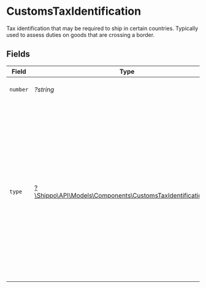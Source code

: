 # CustomsTaxIdentification

Tax identification that may be required to ship in certain countries. Typically used to assess duties on 
goods that are crossing a border.


## Fields

| Field                                                                                                                                                                                                                                                           | Type                                                                                                                                                                                                                                                            | Required                                                                                                                                                                                                                                                        | Description                                                                                                                                                                                                                                                     | Example                                                                                                                                                                                                                                                         |
| --------------------------------------------------------------------------------------------------------------------------------------------------------------------------------------------------------------------------------------------------------------- | --------------------------------------------------------------------------------------------------------------------------------------------------------------------------------------------------------------------------------------------------------------- | --------------------------------------------------------------------------------------------------------------------------------------------------------------------------------------------------------------------------------------------------------------- | --------------------------------------------------------------------------------------------------------------------------------------------------------------------------------------------------------------------------------------------------------------- | --------------------------------------------------------------------------------------------------------------------------------------------------------------------------------------------------------------------------------------------------------------- |
| `number`                                                                                                                                                                                                                                                        | *?string*                                                                                                                                                                                                                                                       | :heavy_minus_sign:                                                                                                                                                                                                                                              | Tax identification number.                                                                                                                                                                                                                                      | 123456789                                                                                                                                                                                                                                                       |
| `type`                                                                                                                                                                                                                                                          | [?\Shippo\API\Models\Components\CustomsTaxIdentificationType](../../Models/Components/CustomsTaxIdentificationType.md)                                                                                                                                          | :heavy_minus_sign:                                                                                                                                                                                                                                              | Type of tax identification.<br/>* `EIN` - Employer Identification Number, also known as a Federal Tax Identification Number.<br/>* `VAT` - Value Added Tax identification number.<br/>* `IOSS` - Import One-Stop Shop<br/>* `ARN` - Australian Taxation Office Reference Number | EIN                                                                                                                                                                                                                                                             |
